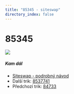 ```yaml
---
title: "85345 - siteswap"
directory_index: false
---
```


# 85345

![](/animace/siteswap/85345.gif)

##### Kam dál

- [Siteswap - podrobný návod](/siteswap.html "Podrobné vysvětlení siteswapů..")
- Další trik: [8537741](8537741.html "Siteswap 8537741")
- Předchozí trik: [84733](84733.html "Siteswap 84733")

